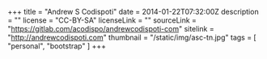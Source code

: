 +++
title = "Andrew S Codispoti"
date = 2014-01-22T07:32:00Z
description = ""
license = "CC-BY-SA"
licenseLink = ""
sourceLink = "https://gitlab.com/acodispo/andrewcodispoti-com"
sitelink = "http://andrewcodispoti.com"
thumbnail = "/static/img/asc-tn.jpg"
tags = [ "personal", "bootstrap" ]
+++
